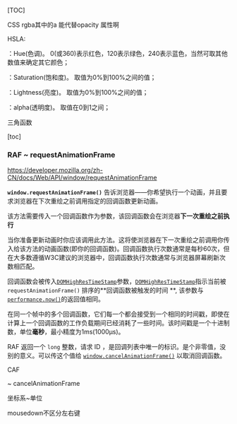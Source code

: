[TOC]

CSS rgba其中的a 能代替opacity 属性啊





HSLA: 

：Hue(色调)。 0(或360)表示红色，120表示绿色，240表示蓝色，当然可取其他数值来确定其它颜色；

：Saturation(饱和度)。 取值为0%到100%之间的值；

：Lightness(亮度)。 取值为0%到100%之间的值；

：alpha(透明度)。 取值在0到1之间；





三角函数





[toc]

### RAF ~ requestAnimationFrame

https://developer.mozilla.org/zh-CN/docs/Web/API/window/requestAnimationFrame

**`window.requestAnimationFrame()`** 告诉浏览器——你希望执行一个动画，并且要求浏览器在下次重绘之前调用指定的回调函数更新动画。

该方法需要传入一个回调函数作为参数，该回调函数会在浏览器**下一次重绘之前执行**

当你准备更新动画时你应该调用此方法。这将使浏览器在下一次重绘之前调用你传入给该方法的动画函数(即你的回调函数)。回调函数执行次数通常是每秒60次，但在大多数遵循W3C建议的浏览器中，回调函数执行次数通常与浏览器屏幕刷新次数相匹配。

回调函数会被传入[`DOMHighResTimeStamp`](https://developer.mozilla.org/zh-CN/docs/Web/API/DOMHighResTimeStamp)参数，[`DOMHighResTimeStamp`](https://developer.mozilla.org/zh-CN/docs/Web/API/DOMHighResTimeStamp)指示当前被 `requestAnimationFrame()` 排序的**回调函数被触发的时间 **, 该参数与[`performance.now()`](https://developer.mozilla.org/zh-CN/docs/Web/API/Performance/now)的返回值相同。

在同一个帧中的多个回调函数，它们每一个都会接受到一个相同的时间戳，即使在计算上一个回调函数的工作负载期间已经消耗了一些时间。该时间戳是一个十进制数，单位**毫秒**，最小精度为1ms(1000μs)。

RAF 返回一个 `long` 整数，请求 ID ，是回调列表中唯一的标识。是个非零值，没别的意义。可以传这个值给 [`window.cancelAnimationFrame()`](https://developer.mozilla.org/zh-CN/docs/Web/API/Window/cancelAnimationFrame) 以取消回调函数。

CAF

~ cancelAnimationFrame



坐标系~单位





mousedown不区分左右键